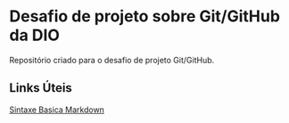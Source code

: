 # Desafio de projeto sobre Git/GitHub da DIO
Repositório criado para o desafio de projeto Git/GitHub.

## Links Úteis
[Sintaxe Basica Markdown](https://www.markdownguide.org/basic-syntax/)
